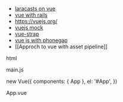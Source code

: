 * [laracasts on vue](https://laracasts.com/series/learning-vue-step-by-step/episodes/2?autoplay=true)
* [vue with rails](https://rlafranchi.github.io/2016/03/09/vuejs-and-rails/)
* https://vuejs.org/
* [vuejs mock](https://github.com/vuejs/vueify-example/blob/master/test/unit/a.spec.js#L23-L43)
* [vue-strap](http://yuche.github.io/vue-strap/#tabs)
* [vue js with phonegap](http://devgirl.org/2017/01/10/phonegap-apps-with-vue-js-yes-please/)
* [[Approch to vue with asset pipeline]]

html

<body>
  <div id="App">
    <app />
  </div>
  <script src="/js/main.js"></script>
</body>

main.js

new Vue({
  components: { App },
  el: '#App',
})

App.vue

<template>
  <div>
    <header-area />
    <preloader />
    <transition name="fade" mode="out-in">
      <keep-alive>
        <router-view class="router-view" />
      </keep-alive>
    </transition>
    <footer-area />
    <fixed-feedback />
    <form-builder />
  </div>
</template>

<script>
import Preloader from './partials/Preloader.vue'
import HeaderArea from './partials/HeaderArea.vue'
import FooterArea from './partials/FooterArea.vue'
import FormBuilder from './partials/FormBuilder.vue'
import FixedFeedback from './partials/FixedFeedback.vue'

export default {
  name: 'App',
  components: { FormBuilder, HeaderArea, FooterArea, Preloader, FixedFeedback },
  methods: {
    // ...
  }
}
</script>
